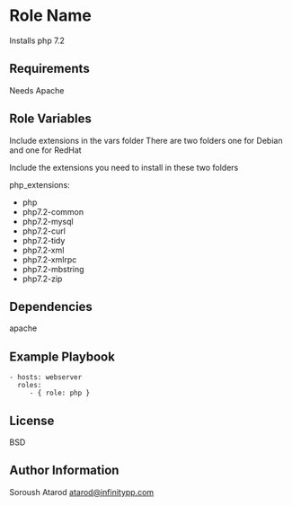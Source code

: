 Role Name
=========

Installs php 7.2

Requirements
------------

Needs Apache

Role Variables
--------------

Include extensions in the vars folder
There are two folders one for Debian and one for RedHat

Include the extensions you need to install in these two folders

php_extensions:
  - php
  - php7.2-common
  - php7.2-mysql
  - php7.2-curl
  - php7.2-tidy
  - php7.2-xml
  - php7.2-xmlrpc
  - php7.2-mbstring
  - php7.2-zip

Dependencies
------------

apache


Example Playbook
----------------

    - hosts: webserver
      roles:
         - { role: php }

License
-------

BSD

Author Information
------------------

Soroush Atarod atarod@infinitypp.com